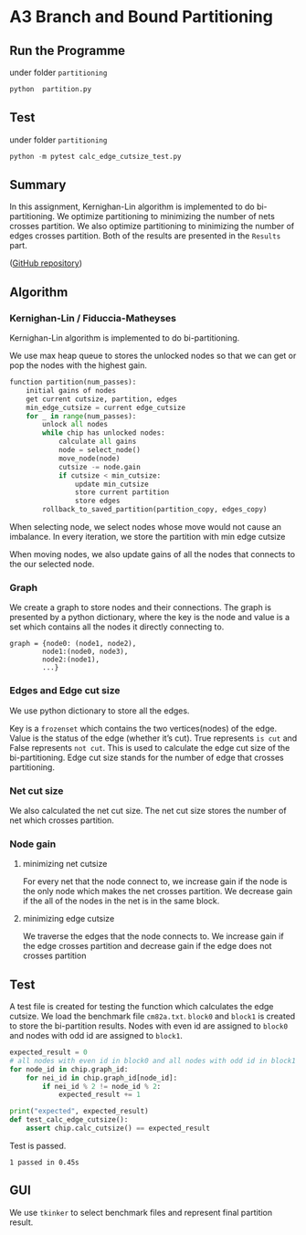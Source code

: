# A3 Branch and Bound Partitioning

## Run the Programme

under folder `partitioning`

```python
python  partition.py
```

## Test

under folder `partitioning`

```python
python -m pytest calc_edge_cutsize_test.py
```

## Summary

In this assignment, Kernighan-Lin algorithm is implemented to do bi-partitioning. We optimize partitioning to minimizing the number of nets crosses partition. We also optimize partitioning to minimizing the number of edges crosses partition. Both of the results are presented in the `Results` part.

([GitHub repository](https://github.com/TAN-ZIXUAN/CPEN513/tree/main/partitioning))

## Algorithm

### Kernighan-Lin /  Fiduccia-Matheyses

Kernighan-Lin algorithm is implemented to do bi-partitioning. 

We use max heap queue to stores the unlocked nodes so that we can get or pop the nodes with the  highest gain. 

```python
function partition(num_passes):
    initial gains of nodes
    get current cutsize, partition, edges
    min_edge_cutsize = current edge_cutsize
    for _ in range(num_passes):
        unlock all nodes
        while chip has unlocked nodes:
        	calculate all gains
            node = select_node()
            move_node(node)
            cutsize -= node.gain
            if cutsize < min_cutsize:
                update min_cutsize
                store current partition
                store edges
        rollback_to_saved_partition(partition_copy, edges_copy)        
```

When selecting node, we select nodes whose move would not cause an imbalance. In every iteration, we store the partition with min edge cutsize

When moving nodes, we also update gains of all the nodes that connects to the our selected node.

### Graph

We create a graph to store nodes and their connections. The graph is presented by a python dictionary, where the key is the node and value is a set which contains all the nodes it directly connecting to.

```
graph = {node0: (node1, node2),
		node1:(node0, node3),
		node2:(node1),
		...}
```

### Edges  and Edge cut size

We use python dictionary to store all the edges. 

Key is a `frozenset` which contains the two vertices(nodes) of the edge. Value is the status of the edge (whether it’s cut). True represents `is cut` and False represents `not cut`. This is used to calculate the edge cut size of the bi-partitioning. Edge cut size stands for the number of edge that crosses partitioning.

### Net cut size

We also calculated the net cut size. The net cut size stores the number of net which crosses partition.

### Node gain

1. minimizing net cutsize

   For every net that the node connect to, we increase gain if the node is the only node which makes the net crosses partition. We decrease gain if the all of the nodes in the net is in the same block.

2. minimizing edge cutsize

   We traverse the edges that the node connects to. We increase gain if the edge crosses partition and decrease gain if the edge does not crosses partition


## Test

A test file is created for testing the function which calculates the edge cutsize. We load the benchmark file `cm82a.txt`. `block0` and `block1` is created to store the bi-partition results. Nodes with even id are assigned to `block0` and nodes with odd id are assigned to `block1`.

```python
expected_result = 0
# all nodes with even id in block0 and all nodes with odd id in block1
for node_id in chip.graph_id:
    for nei_id in chip.graph_id[node_id]:
        if nei_id % 2 != node_id % 2:
            expected_result += 1

print("expected", expected_result)
def test_calc_edge_cutsize():
    assert chip.calc_cutsize() == expected_result
```

Test is passed.

`1 passed in 0.45s`

## GUI

We use `tkinker` to select benchmark files and represent final partition result.